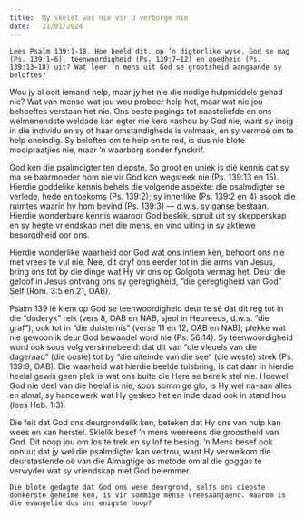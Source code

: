 ```yaml
---
title:  My skelet was nie vir U verborge nie
date:   21/01/2024
---
```


`Lees Psalm 139:1-18. Hoe beeld dit, op ’n digterlike wyse, God se mag (Ps. 139:1−6), teenwoordigheid (Ps. 139:7−12) en goedheid (Ps. 139:13−18) uit? Wat leer ’n mens uit God se grootsheid aangaande sy beloftes?`

Wou jy al ooit iemand help, maar jy het nie die nodige hulpmiddels gehad nie? Wat van mense wat jou wou probeer help het, maar wat nie jou behoeftes verstaan het nie. Ons beste pogings tot naasteliefde en ons welmenendste weldade kan egter nie kers vashou by God nie, want sy insig in die individu en sy of haar omstandighede is volmaak, en sy vermoë om te help oneindig. Sy beloftes om te help en te red, is dus nie blote mooipraatjies nie, maar ’n waarborg sonder fynskrif.

God ken die psalmdigter ten diepste. So groot en uniek is dié kennis dat sy ma se baarmoeder hom nie vir God kon wegsteek nie (Ps. 139:13 en 15). Hierdie goddelike kennis behels die volgende aspekte: die psalmdigter se verlede, hede en toekoms (Ps. 139:2); sy innerlike (Ps. 139:2 en 4) asook die ruimtes waarin hy hom bevind (Ps. 139:3) — d.w.s. sy ganse bestaan. Hierdie wonderbare kennis waaroor God beskik, spruit uit sy skepperskap en sy hegte vriendskap met die mens, en vind uiting in sy aktiewe besorgdheid oor ons.

Hierdie wonderlike waarheid oor God wat ons intiem ken, behoort ons nie met vrees te vul nie. Nee, dit dryf ons eerder tot in die arms van Jesus, bring ons tot by die dinge wat Hy vir ons op Golgota vermag het. Deur die geloof in Jesus ontvang ons sy geregtigheid, “die geregtigheid van God” Self (Rom. 3:5 en 21, OAB).

Psalm 139 lê klem op God se teenwoordigheid deur te sê dat dit reg tot in die “doderyk” reik (vers 8, OAB en NAB, sjeol in Hebreeus, d.w.s. “die graf”); ook tot in “die duisternis” (verse 11 en 12, OAB en NAB); plekke wat nie gewoonlik deur God bewandel word nie (Ps. 56:14). Sy teenwoordigheid word ook soos volg versinnebeeld: dat dit van “die vleuels van die dageraad” (die ooste) tot by “die uiteinde van die see” (die weste) strek (Ps. 139:9, OAB). Die waarheid wat hierdie beelde tuisbring, is dat daar in hierdie heelal gewis geen plek is wat ons buite die Here se bereik stel nie. Hoewel God nie deel van die heelal is nie, soos sommige glo, is Hy wel na-aan alles en almal, sy handewerk wat Hy geskep het en inderdaad ook in stand hou (lees Heb. 1:3).

Die feit dat God ons deurgrondelik ken, beteken dat Hy ons van hulp kan wees en kan herstel. Skielik besef ’n mens weereens die groostheid van God. Dit noop jou om los te trek en sy lof te besing. ’n Mens besef ook opnuut dat jy wel die psalmdigter kan vertrou, want Hy verwelkom die deurstastende oë van die Almagtige as metode om al die goggas te verwyder wat sy vriendskap met God belemmer.

`Die blote gedagte dat God ons wese deurgrond, selfs ons diepste donkerste geheime ken, is vir sommige mense vreesaanjaend. Waarom is die evangelie dus ons enigste hoop?`
